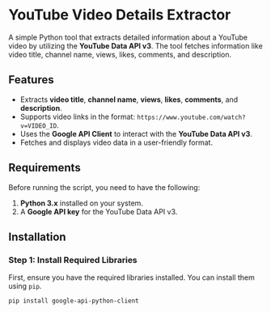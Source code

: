 # YouTube Video Details Extractor

A simple Python tool that extracts detailed information about a YouTube video by utilizing the **YouTube Data API v3**. The tool fetches information like video title, channel name, views, likes, comments, and description. 

## Features

- Extracts **video title**, **channel name**, **views**, **likes**, **comments**, and **description**.
- Supports video links in the format: `https://www.youtube.com/watch?v=VIDEO_ID`.
- Uses the **Google API Client** to interact with the **YouTube Data API v3**.
- Fetches and displays video data in a user-friendly format.

## Requirements

Before running the script, you need to have the following:

1. **Python 3.x** installed on your system.
2. A **Google API key** for the YouTube Data API v3.

## Installation

### Step 1: Install Required Libraries

First, ensure you have the required libraries installed. You can install them using `pip`.

```bash
pip install google-api-python-client
